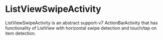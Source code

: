 ListViewSwipeActivity
=====================

ListViewSwipeActivity is an abstract support-v7 ActionBarActivity that has functionality of ListView with horizontal swipe detection and touch/tap on item detection.
